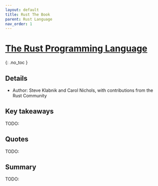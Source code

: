 ```yaml
---
layout: default
title: Rust The Book
parent: Rust Language
nav_order: 1
---
```


# [The Rust Programming Language](https://doc.rust-lang.org/stable/book)
{: .no_toc }

## Details
- Author: Steve Klabnik and Carol Nichols, with contributions from the Rust Community

## Key takeaways
TODO:

## Quotes
TODO:

## Summary
TODO:
